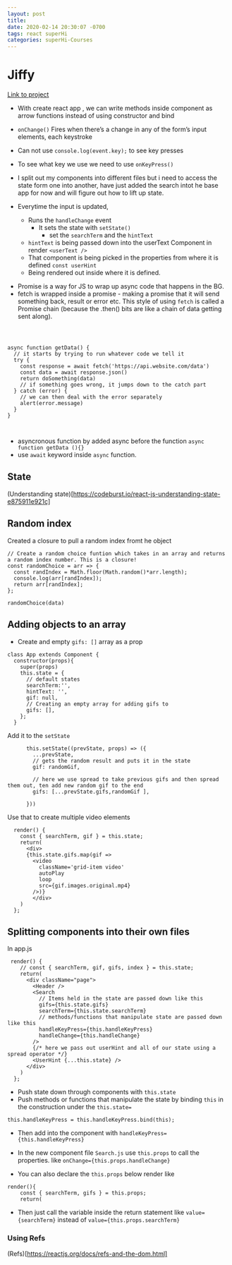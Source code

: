 ```yaml
---
layout: post
title:
date: 2020-02-14 20:30:07 -0700
tags: react superHi
categories: superHi-Courses
---
```


# Jiffy

[Link to project](https://github.com/leannethng/Jiffy-App)

- With create react app , we can write methods inside component as arrow functions instead of using constructor and bind
- `onChange()` Fires when there’s a change in any of the form’s input elements, each keystroke
- Can not use `console.log(event.key);` to see key presses
- To see what key we use we need to use `onKeyPress()`

- I split out my components into different files but i need to access the state form one into another, have just added the search intot he base app for now and will figure out how to lift up state.

- Everytime the input is updated,
  - Runs the `handleChange` event
    - It sets the state with `setState()`
      - set the `searchTerm` and the `hintText`
  - `hintText` is being passed down into the userText Component in render `<userText />`
  - That component is being picked in the properties from where it is defined `const userHint`
  - Being rendered out inside where it is defined.

* Promise is a way for JS to wrap up async code that happens in the BG.
* fetch is wrapped inside a promise - making a promise that it will send something back, result or error etc. This style of using `fetch` is called a Promise chain (because the .then() bits are like a chain of data getting sent along).

```



async function getData() {
  // it starts by trying to run whatever code we tell it
  try {
    const response = await fetch('https://api.website.com/data')
    const data = await response.json()
    return doSomething(data)
    // if something goes wrong, it jumps down to the catch part
  } catch (error) {
    // we can then deal with the error separately
    alert(error.message)
  }
}



```

- asyncronous function by added async before the function `async function getData (){}`
- use `await` keyword inside `async` function.

## State

(Understanding state)[https://codeburst.io/react-js-understanding-state-e875911e921c]

## Random index

Created a closure to pull a random index fromt he object

```
// Create a random choice funtion which takes in an array and returns a random index number. This is a closure!
const randomChoice = arr => {
  const randIndex = Math.floor(Math.random()*arr.length);
  console.log(arr[randIndex]);
  return arr[randIndex];
};

randomChoice(data)

```

## Adding objects to an array

- Create and empty `gifs: []` array as a prop

```
class App extends Component {
  constructor(props){
    super(props)
    this.state = {
      // default states
      searchTerm:'',
      hintText: '',
      gif: null,
      // Creating an empty array for adding gifs to
      gifs: [],
    };
  }
```

Add it to the `setState`

```
      this.setState((prevState, props) => ({
        ...prevState,
        // gets the random result and puts it in the state
        gif: randomGif,

        // here we use spread to take previous gifs and then spread them out, ten add new random gif to the end
        gifs: [...prevState.gifs,randomGif ],

      }))

```

Use that to create multiple video elements

```
  render() {
    const { searchTerm, gif } = this.state;
    return(
      <div>
      {this.state.gifs.map(gif =>
        <video
          className='grid-item video'
          autoPlay
          loop
          src={gif.images.original.mp4}
        />)}
        </div>
    )
  };

```

## Splitting components into their own files

In app.js

```
 render() {
    // const { searchTerm, gif, gifs, index } = this.state;
    return(
      <div className="page">
        <Header />
        <Search
          // Items held in the state are passed down like this
          gifs={this.state.gifs}
          searchTerm={this.state.searchTerm}
          // methods/functions that manipulate state are passed down like this
          handleKeyPress={this.handleKeyPress}
          handleChange={this.handleChange}
        />
        {/* here we pass out userHint and all of our state using a spread operator */}
        <UserHint {...this.state} />
      </div>
    )
  };
```

- Push state down through components with `this.state`
- Push methods or functions that manipulate the state by binding `this` in the construction under the `this.state=`

`this.handleKeyPress = this.handleKeyPress.bind(this);`

- Then add into the component with `handleKeyPress={this.handleKeyPress}`

- In the new component file `Search.js` use `this.props` to call the properties.
  like `onChange={this.props.handleChange}`

- You can also declare the `this.props` below render like

```
render(){
    const { searchTerm, gifs } = this.props;
    return(
```

- Then just call the variable inside the return statement like `value={searchTerm}` instead of `value={this.props.searchTerm}`

### Using Refs

(Refs)[https://reactjs.org/docs/refs-and-the-dom.html]
